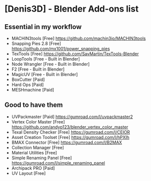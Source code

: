 # [Denis3D] - Blender Add-ons list

## Essential in my workflow

- MACHIN3tools [Free] https://github.com/machin3io/MACHIN3tools
- Snapping Pies 2.8 [Free] https://github.com/mx1001/power_snapping_pies
- TexTools [Free] https://github.com/SavMartin/TexTools-Blender
- LoopTools [Free - Built in Blender]  
- Node Wrangler [Free - Built in Blender] 
- F2 [Free - Built in Blender] 
- MagicUV [Free - Built in Blender] 
- BoxCutter [Paid]
- Hard Ops [Paid]
- MESHmachine [Paid]

## Good to have them

- UVPackmaster [Paid] https://gumroad.com/l/uvpackmaster2
- Vertex Color Master [Free] https://github.com/andyp123/blender_vertex_color_master
- Texal Density Checker [Free] https://gumroad.com/l/CEIOR
- Asset Creation Toolset [Free] https://gumroad.com/l/hPXIh
- BMAX Connector [Free] https://gumroad.com/l/B2MAX
- Collection Manager [Free]
- Material Utilities [Free]
- Simple Renaming Panel [Free] https://gumroad.com/l/simple_renaming_panel
- Archipack PRO [Paid]
- UV Layout [Free]
